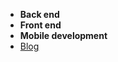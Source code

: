 - **Back end**
- **Front end**
- **Mobile development** 
- [Blog](https://github.com/a1k89/blog/wiki)
